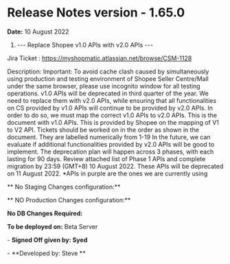 # Release Notes version - 1.65.0


**Date:** 10 August 2022




1. --- Replace Shopee v1.0 APIs with v2.0 APIs ---

Jira Ticket : https://myshopmatic.atlassian.net/browse/CSM-1128

Description: Important: To avoid cache clash caused by simultaneously using production and testing environment of Shopee Seller Centre/Mall under the same browser, please use incognito window for all testing operations.
v1.0 APIs will be deprecated in third quarter of the year. We need to replace them with v2.0 APIs, while ensuring that all functionalities on CS provided by v1.0 APIs will continue to be provided by v2.0 APIs. In order to do so, we must map the correct v1.0 APIs to v2.0 APIs.
This is the document with v1.0 APIs. This is provided by Shopee on the mapping of V1 to V2 API.
Tickets should be worked on in the order as shown in the document. They are labelled numerically from 1-19
In the future, we can evaluate if additional functionalities provided by v2.0 APIs will be good to implement.
The deprecation plan will happen across 3 phases, with each lasting for 90 days. Review attached list of Phase 1 APIs and complete migration by 23:59 (GMT+8) 10 August 2022. These APIs will be deprecated on 11 August 2022. 
*APIs in purple are the ones we are currently using


** No Staging Changes configuration:**


** NO Production Changes configuration:**


**No DB Changes Required:**


**To be deployed on:** Beta Server


\- **Signed Off given by: Syed**


\- **Developed by: Steve **
